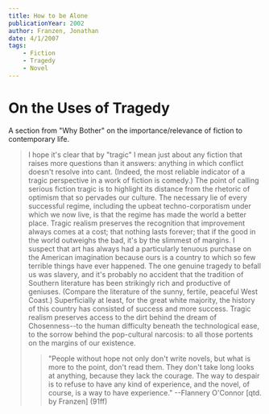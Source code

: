 ```yaml
---
title: How to be Alone
publicationYear: 2002
author: Franzen, Jonathan
date: 4/1/2007
tags:
    - Fiction
    - Tragedy
    - Novel
---
```


# On the Uses of Tragedy

A section from "Why Bother" on the importance/relevance of fiction to contemporary life.  

> I hope it's clear that by "tragic" I mean just about any fiction that raises more questions than it answers: anything in which conflict doesn't resolve into cant.  (Indeed, the most reliable indicator of a tragic perspective in a work of fiction is comedy.)  The point of calling serious fiction tragic is to highlight its distance from the rhetoric of optimism that so pervades our culture.  The necessary lie of every successful regime, including the upbeat techno-corporatism under which we now live, is that the regime has made the world a better place.  Tragic realism preserves the recognition that improvement always comes at a cost; that nothing lasts forever; that if the good in the world outweighs the bad, it's by the slimmest of margins.  I suspect that art has always had a particularly tenuous purchase on the American imagination because ours is a country to which so few terrible things have ever happened.  The one genuine tragedy to befall us was slavery, and it's probably no accident that the tradition of Southern literature has been strikingly rich and productive of geniuses.  (Compare the literature of the sunny, fertile, peaceful West Coast.)  Superficially at least, for the great white majority, the history of this country has consisted of success and more success.  Tragic realism preserves access to the dirt behind the dream of Chosenness--to the human difficulty beneath the technological ease, to the sorrow behind the pop-cultural narcosis: to all those portents on the margins of our existence.
>
> > "People without hope not only don't write novels, but what is more to the point, don't read them.  They don't take long looks at anything, because they lack the courage.  The way to despair is to refuse to have any kind of experience, and the novel, of course, is a way to have experience." --Flannery O'Connor [qtd. by Franzen] (91ff)
